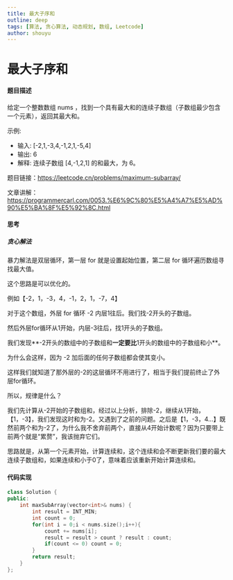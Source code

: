 ```yaml
---
title: 最大子序和
outline: deep
tags: [算法, 贪心算法, 动态规划, 数组, Leetcode]
author: shouyu
---
```


# 最大子序和

#### 题目描述

给定一个整数数组 nums ，找到一个具有最大和的连续子数组（子数组最少包含一个元素），返回其最大和。

示例:

- 输入: [-2,1,-3,4,-1,2,1,-5,4]
- 输出: 6
- 解释: 连续子数组  [4,-1,2,1] 的和最大，为  6。

题目链接：https://leetcode.cn/problems/maximum-subarray/

文章讲解：https://programmercarl.com/0053.%E6%9C%80%E5%A4%A7%E5%AD%90%E5%BA%8F%E5%92%8C.html

#### 思考

##### 贪心解法

暴力解法是双层循环，第一层 for 就是设置起始位置，第二层 for 循环遍历数组寻找最大值。

这个思路是可以优化的。

例如【-2，1，-3，4，-1，2，1，-7，4】

对于这个数组，外层 for 循环 -2 内层1往后。我们找-2开头的子数组。

然后外层for循环从1开始，内层-3往后，找1开头的子数组。

我们发现**-2开头的数组中的子数组和**一定要比**1开头的数组中的子数组和小**。

为什么会这样，因为 -2 加后面的任何子数组都会使其变小。

这样我们就知道了那外层的-2的这层循环不用进行了，相当于我们提前终止了外层for循环。

所以，规律是什么？

我们先计算从-2开始的子数组和，经过以上分析，排除-2，继续从1开始，【1，-3】，我们发现这时和为-2。又遇到了之前的问题。之后是【1，-3，4...】既然前两个和为-2了，为什么我不舍弃前两个，直接从4开始计数呢？因为只要带上前两个就是“累赘”，我该抛弃它们。

思路就是，从第一个元素开始，计算连续和，这个连续和会不断更新我们要的最大连续子数组和，如果连续和小于0了，意味着应该重新开始计算连续和。

#### 代码实现

```C++
class Solution {
public:
    int maxSubArray(vector<int>& nums) {
        int result = INT_MIN;
        int count = 0;
        for(int i = 0;i < nums.size();i++){
            count += nums[i];
            result = result > count ? result : count;
            if(count <= 0) count = 0;
        }
        return result;
    }
};
```

